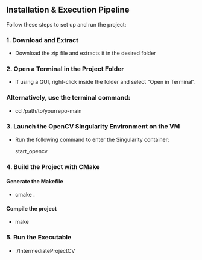 ## Installation & Execution Pipeline
Follow these steps to set up and run the project:

### 1. Download and Extract

- Download the zip file and extracts it in the desired folder

### 2. Open a Terminal in the Project Folder

- If using a GUI, right-click inside the folder and select "Open in Terminal".

### Alternatively, use the terminal command:

- cd /path/to/yourrepo-main

### 3. Launch the OpenCV Singularity Environment on the VM

- Run the following command to enter the Singularity container:

  start_opencv

### 4. Build the Project with CMake

#### Generate the Makefile

- cmake .

#### Compile the project

- make

### 5. Run the Executable

- ./IntermediateProjectCV